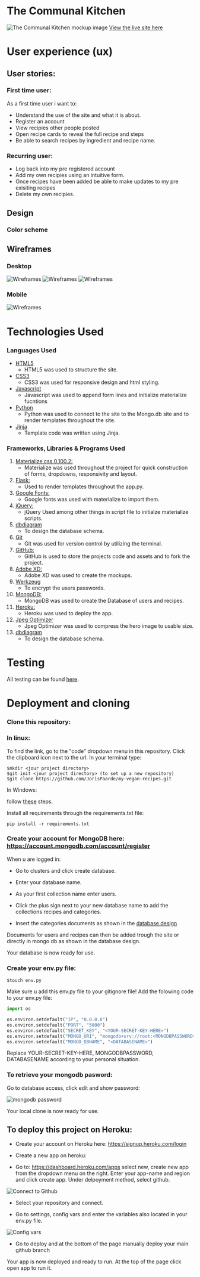 # The Communal Kitchen

![The Communal Kitchen mockup image](readme-images/preview.png)
[View the live site here](https://the-communal-kitchen.herokuapp.com/)


# User experience (ux)

## User stories:

### First time user:

As a first time user i want to:

- Understand the use of the site and what it is about.
- Register an account
- View recipies other people posted
- Open recipe cards to reveal the full recipe and steps
- Be able to search recipes by ingredient and recipe name.


### Recurring user:

- Log back into my pre registered account
- Add my own recipies using an intuitive form.
- Once recipes have been added be able to make updates to my pre exisiting recipes
- Delete my own recipies.

## Design

### Color scheme 


## Wireframes

### Desktop

![Wireframes](readme-images/wireframe1.png)
![Wireframes](readme-images/wireframe2.png)
![Wireframes](readme-images/wireframe3.png)

### Mobile

![Wireframes](readme-images/wireframe4.png)


# Technologies Used

### Languages Used

-   [HTML5](https://en.wikipedia.org/wiki/HTML5)
    - HTML5 was used to structure the site.
-   [CSS3](https://en.wikipedia.org/wiki/Cascading_Style_Sheets)
    - CSS3 was used for responsive design and html styling.
-   [Javascript](https://nl.wikipedia.org/wiki/JavaScript)
    - Javascript was used to append form lines and initialize materialize fucntions
-   [Python](https://www.python.org/)
    - Python was used to connect to the site to the Mongo.db site and to render templates throughout the site.
-   [Jinja](https://jinja.palletsprojects.com/en/3.0.x/)
    - Template code was written using Jinja.


### Frameworks, Libraries & Programs Used

1. [Materialize css 0.100.2:](http://archives.materializecss.com/0.100.2/getting-started.html)
    - Materialize was used throughout the project for quick construction of forms, dropdowns, responsivity and layout.
1. [Flask:](https://flask.palletsprojects.com/en/2.0.x/)
    - Used to render templates throughout the app.py.
1. [Google Fonts:](https://fonts.google.com/)
    - Google fonts was used with materialize to import them.
1. [jQuery:](https://jquery.com/)
    - jQuery Used among other things in script file to initialze materialize scripts.
1. [dbdiagram](https://dbdiagram.io/)
    - To design the database schema.
1. [Git](https://git-scm.com/)
    - Git was used for version control by utilizing the terminal.
1. [GitHub:](https://github.com/)
    - GitHub is used to store the projects code and assets and to fork the project.
1. [Adobe XD:](https://www.adobe.com/)
    - Adobe XD was used to create the mockups.
1. [Werkzeug](https://werkzeug.palletsprojects.com/en/2.0.x/)
    - To encrypt the users passwords.
1. [MongoDB:](https://www.mongodb.com/)
    - MongoDB was used to create the Database of users and recipes.
1. [Heroku:](https://www.heroku.com)
    - Heroku was used to deploy the app.
1. [Jpeg Optimizer](http://jpeg-optimizer.com/)
    - Jpeg Optimizer was used to compress the hero image to usable size.
1. [dbdiagram](https://dbdiagram.io/)
    - To design the database schema.

# Testing

All testing can be found [here](TESTING.md).

# Deployment and cloning

### Clone this repository:
### In linux:
To find the link, go to the "code" dropdown menu in this repository.
Click the clipboard icon next to the url.
In your terminal type:

```
$mkdir <jour project directory>
$git init <jour project directory> (to set up a new repository)
$git clone https://github.com/JorisPaarde/my-vegan-recipes.git
```

In Windows:

follow [these](https://www.jcchouinard.com/clone-github-repository-on-windows/) steps.

Install all requirements through the requirements.txt file:
```
pip install -r requirements.txt
```

### Create your account for MongoDB here: https://account.mongodb.com/account/register

When u are logged in:

- Go to clusters and click create database.

- Enter your database name.

- As your first collection name enter users.

- Click the plus sign next to your new database name to add the collections recipes and categories.

- Insert the categories documents as shown in the [database design](#database-in-mongo-db)

Documents for users and recipes can then be added trough the site or directly in mongo db as shown in the database design.

Your database is now ready for use.

### Create your env.py file:
```
$touch env.py
```

Make sure u add this env.py file to your gitignore file!
Add the folowing code to your env.py file:

```python
import os

os.environ.setdefault("IP", "0.0.0.0")
os.environ.setdefault("PORT", "5000")
os.environ.setdefault("SECRET_KEY", "<YOUR-SECRET-KEY-HERE>")
os.environ.setdefault("MONGO_URI", "mongodb+srv://root:<MONODBPASSWORD>@cluster0.ajvr3.mongodb.net/<DATABASENAME>?retryWrites=true&w=majority")
os.environ.setdefault("MONGO_DBNAME", "<DATABASENAME>")
```
Replace YOUR-SECRET-KEY-HERE, MONGODBPASSWORD, DATABASENAME according to your personal situation.

### To retrieve your mongodb pasword: 

Go to database access, click edit and show password:

![mongodb password](readme-images/mongopassword.png)

Your local clone is now ready for use.

## To deploy this project on Heroku: 

- Create your account on Heroku here: https://signup.heroku.com/login

- Create a new app on heroku:

- Go to: https://dashboard.heroku.com/apps
select new, create new app from the dropdown menu on the right.
Enter your app-name and region and click create app.
Under delpoyment method, select github.

![Connect to Github](readme-images/herokuconnect.png)

- Select your repository and connect.

- Go to settings, config vars and enter the variables also located in your env.py file.

![Config vars](readme-images/configvars.png)

- Go to deploy and at the bottom of the page manually deploy your main github branch

Your app is now deployed and ready to run.
At the top of the page click open app to run it.